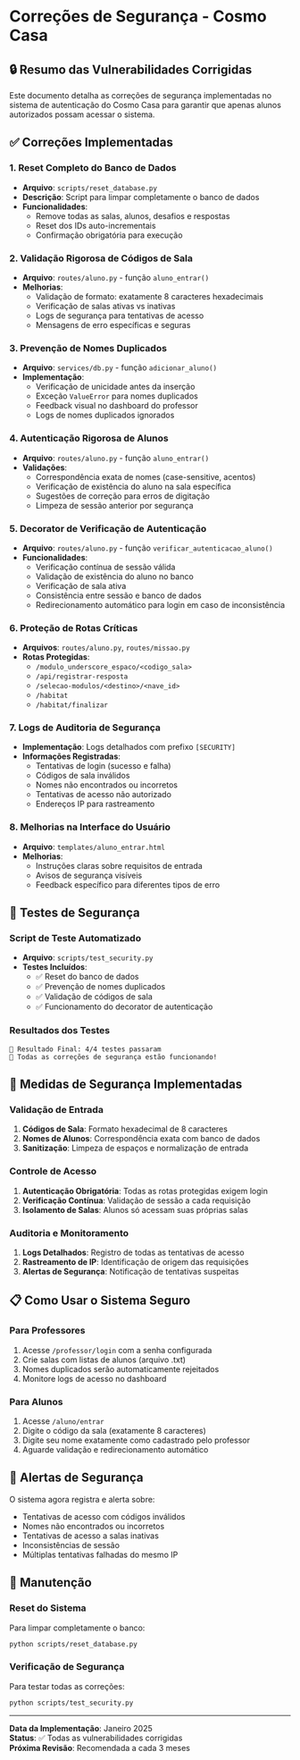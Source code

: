 # Correções de Segurança - Cosmo Casa

## 🔒 Resumo das Vulnerabilidades Corrigidas

Este documento detalha as correções de segurança implementadas no sistema de autenticação do Cosmo Casa para garantir que apenas alunos autorizados possam acessar o sistema.

## ✅ Correções Implementadas

### 1. Reset Completo do Banco de Dados
- **Arquivo**: `scripts/reset_database.py`
- **Descrição**: Script para limpar completamente o banco de dados
- **Funcionalidades**:
  - Remove todas as salas, alunos, desafios e respostas
  - Reset dos IDs auto-incrementais
  - Confirmação obrigatória para execução

### 2. Validação Rigorosa de Códigos de Sala
- **Arquivo**: `routes/aluno.py` - função `aluno_entrar()`
- **Melhorias**:
  - Validação de formato: exatamente 8 caracteres hexadecimais
  - Verificação de salas ativas vs inativas
  - Logs de segurança para tentativas de acesso
  - Mensagens de erro específicas e seguras

### 3. Prevenção de Nomes Duplicados
- **Arquivo**: `services/db.py` - função `adicionar_aluno()`
- **Implementação**:
  - Verificação de unicidade antes da inserção
  - Exceção `ValueError` para nomes duplicados
  - Feedback visual no dashboard do professor
  - Logs de nomes duplicados ignorados

### 4. Autenticação Rigorosa de Alunos
- **Arquivo**: `routes/aluno.py` - função `aluno_entrar()`
- **Validações**:
  - Correspondência exata de nomes (case-sensitive, acentos)
  - Verificação de existência do aluno na sala específica
  - Sugestões de correção para erros de digitação
  - Limpeza de sessão anterior por segurança

### 5. Decorator de Verificação de Autenticação
- **Arquivo**: `routes/aluno.py` - função `verificar_autenticacao_aluno()`
- **Funcionalidades**:
  - Verificação contínua de sessão válida
  - Validação de existência do aluno no banco
  - Verificação de sala ativa
  - Consistência entre sessão e banco de dados
  - Redirecionamento automático para login em caso de inconsistência

### 6. Proteção de Rotas Críticas
- **Arquivos**: `routes/aluno.py`, `routes/missao.py`
- **Rotas Protegidas**:
  - `/modulo_underscore_espaco/<codigo_sala>`
  - `/api/registrar-resposta`
  - `/selecao-modulos/<destino>/<nave_id>`
  - `/habitat`
  - `/habitat/finalizar`

### 7. Logs de Auditoria de Segurança
- **Implementação**: Logs detalhados com prefixo `[SECURITY]`
- **Informações Registradas**:
  - Tentativas de login (sucesso e falha)
  - Códigos de sala inválidos
  - Nomes não encontrados ou incorretos
  - Tentativas de acesso não autorizado
  - Endereços IP para rastreamento

### 8. Melhorias na Interface do Usuário
- **Arquivo**: `templates/aluno_entrar.html`
- **Melhorias**:
  - Instruções claras sobre requisitos de entrada
  - Avisos de segurança visíveis
  - Feedback específico para diferentes tipos de erro

## 🧪 Testes de Segurança

### Script de Teste Automatizado
- **Arquivo**: `scripts/test_security.py`
- **Testes Incluídos**:
  - ✅ Reset do banco de dados
  - ✅ Prevenção de nomes duplicados
  - ✅ Validação de códigos de sala
  - ✅ Funcionamento do decorator de autenticação

### Resultados dos Testes
```
🎯 Resultado Final: 4/4 testes passaram
🎉 Todas as correções de segurança estão funcionando!
```

## 🔐 Medidas de Segurança Implementadas

### Validação de Entrada
1. **Códigos de Sala**: Formato hexadecimal de 8 caracteres
2. **Nomes de Alunos**: Correspondência exata com banco de dados
3. **Sanitização**: Limpeza de espaços e normalização de entrada

### Controle de Acesso
1. **Autenticação Obrigatória**: Todas as rotas protegidas exigem login
2. **Verificação Contínua**: Validação de sessão a cada requisição
3. **Isolamento de Salas**: Alunos só acessam suas próprias salas

### Auditoria e Monitoramento
1. **Logs Detalhados**: Registro de todas as tentativas de acesso
2. **Rastreamento de IP**: Identificação de origem das requisições
3. **Alertas de Segurança**: Notificação de tentativas suspeitas

## 📋 Como Usar o Sistema Seguro

### Para Professores
1. Acesse `/professor/login` com a senha configurada
2. Crie salas com listas de alunos (arquivo .txt)
3. Nomes duplicados serão automaticamente rejeitados
4. Monitore logs de acesso no dashboard

### Para Alunos
1. Acesse `/aluno/entrar`
2. Digite o código da sala (exatamente 8 caracteres)
3. Digite seu nome exatamente como cadastrado pelo professor
4. Aguarde validação e redirecionamento automático

## 🚨 Alertas de Segurança

O sistema agora registra e alerta sobre:
- Tentativas de acesso com códigos inválidos
- Nomes não encontrados ou incorretos
- Tentativas de acesso a salas inativas
- Inconsistências de sessão
- Múltiplas tentativas falhadas do mesmo IP

## 🔧 Manutenção

### Reset do Sistema
Para limpar completamente o banco:
```bash
python scripts/reset_database.py
```

### Verificação de Segurança
Para testar todas as correções:
```bash
python scripts/test_security.py
```

---

**Data da Implementação**: Janeiro 2025  
**Status**: ✅ Todas as vulnerabilidades corrigidas  
**Próxima Revisão**: Recomendada a cada 3 meses